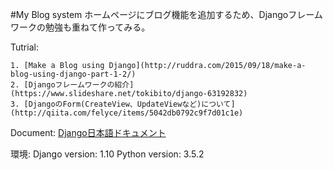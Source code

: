 #My Blog system
ホームページにブログ機能を追加するため、Djangoフレームワークの勉強も重ねて作ってみる。

Tutrial:

	1. [Make a Blog using Django](http://ruddra.com/2015/09/18/make-a-blog-using-django-part-1-2/)
	2. [Djangoフレームワークの紹介](https://www.slideshare.net/tokibito/django-63192832)
	3. [DjangoのForm(CreateView、UpdateViewなど)について](http://qiita.com/felyce/items/5042db0792c9f7d01c1e)

Document: [Django日本語ドキュメント](https://docs.djangoproject.com/ja/1.10/)

環境:
	Django version: 1.10
	Python version: 3.5.2


